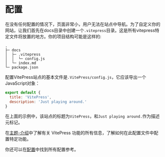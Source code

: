 # 配置

在没有任何配置的情况下，页面非常小，用户无法在站点中导航。为了自定义你的网站，让我们首先在docs目录中创建一个`.vitepress`目录。这是所有vitepress特定文件将放置的地方。你的项目结构可能是这样的:

```
.
├─ docs
│  ├─ .vitepress
│  │  └─ config.js
│  └─ index.md
└─ package.json
```

配置VitePress站点的基本文件是`.VitePress/config.js`，它应该导出一个JavaScript对象：

```js
export default {
  title: 'VitePress',
  description: 'Just playing around.'
}
```

在上面的示例中，该站点的标题为`VitePress`，和`Just playing around.`作为描述元标记。

在[主题-介绍](./theme-introduction)中了解有关 VitePress 功能的所有信息，了解如何在此配置文件中配置特定功能。

你还可以在[配置](../config/introduction)中找到所有配置参考。
